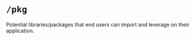 # `/pkg`

Potential libraries/packages that end users can import and leverage on their application.
